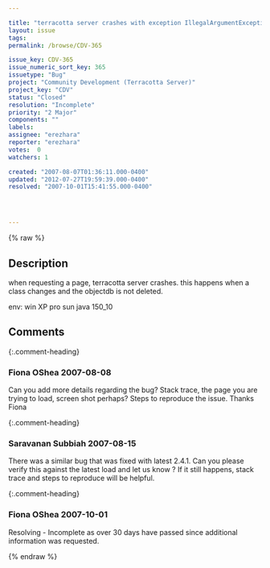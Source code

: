 ```yaml
---

title: "terracotta server crashes with exception IllegalArgumentException: Object cannot be null"
layout: issue
tags: 
permalink: /browse/CDV-365

issue_key: CDV-365
issue_numeric_sort_key: 365
issuetype: "Bug"
project: "Community Development (Terracotta Server)"
project_key: "CDV"
status: "Closed"
resolution: "Incomplete"
priority: "2 Major"
components: ""
labels: 
assignee: "erezhara"
reporter: "erezhara"
votes:  0
watchers: 1

created: "2007-08-07T01:36:11.000-0400"
updated: "2012-07-27T19:59:39.000-0400"
resolved: "2007-10-01T15:41:55.000-0400"




---
```


{% raw %}

## Description

<div markdown="1" class="description">

when requesting a page, terracotta server crashes.
this happens when a class changes and the objectdb is not deleted.

env:
win XP pro
sun java 150\_10

</div>

## Comments


{:.comment-heading}
### **Fiona OShea** <span class="date">2007-08-08</span>

<div markdown="1" class="comment">

Can you add more details regarding the bug? Stack trace, the page you are trying to load, screen shot perhaps? Steps to reproduce the issue.
Thanks
Fiona

</div>


{:.comment-heading}
### **Saravanan Subbiah** <span class="date">2007-08-15</span>

<div markdown="1" class="comment">

There was a similar bug that was fixed with latest 2.4.1. Can you please verify this against the latest load and let us know ? If it still happens, stack trace and steps to reproduce will be helpful.

</div>


{:.comment-heading}
### **Fiona OShea** <span class="date">2007-10-01</span>

<div markdown="1" class="comment">

Resolving - Incomplete as over 30 days have passed since additional information was requested. 

</div>



{% endraw %}
